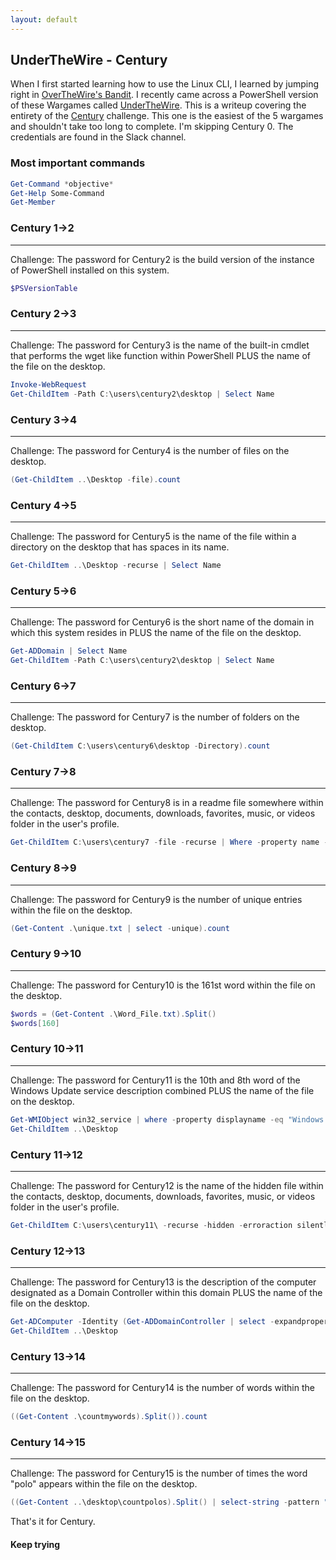```yaml
---
layout: default
---
```


## UnderTheWire - Century

When I first started learning how to use the Linux CLI, I learned by jumping right in [OverTheWire's Bandit](https://overthewire.org/wargames/bandit/). I recently came across a PowerShell version of these Wargames called [UnderTheWire](https://underthewire.tech/wargames.htm). This is a writeup covering the entirety of the [Century](https://underthewire.tech/century/century.htm) challenge. This one is the easiest of the 5 wargames and shouldn't take too long to complete. I'm skipping Century 0. The credentials are found in the Slack channel.

### Most important commands
```Powershell
Get-Command *objective*
Get-Help Some-Command
Get-Member
```

### Century 1->2
---
Challenge: The password for Century2 is the build version of the instance of PowerShell installed on this system. 

```PowerShell
$PSVersionTable
```

### Century 2->3
---
Challenge: The password for Century3 is the name of the built-in cmdlet that performs the wget like function within PowerShell PLUS the name of the file on the desktop.

```powershell
Invoke-WebRequest
Get-ChildItem -Path C:\users\century2\desktop | Select Name
```

### Century 3->4
---
Challenge: The password for Century4 is the number of files on the desktop. 

```powershell
(Get-ChildItem ..\Desktop -file).count
```

### Century 4->5
---
Challenge: The password for Century5 is the name of the file within a directory on the desktop that has spaces in its name. 

```powershell
Get-ChildItem ..\Desktop -recurse | Select Name
```

### Century 5->6
---
Challenge: The password for Century6 is the short name of the domain in which this system resides in PLUS the name of the file on the desktop.  

```powershell
Get-ADDomain | Select Name
Get-ChildItem -Path C:\users\century2\desktop | Select Name
```

### Century 6->7
---
Challenge: The password for Century7 is the number of folders on the desktop.  

```powershell
(Get-ChildItem C:\users\century6\desktop -Directory).count
```

### Century 7->8
---
Challenge: The password for Century8 is in a readme file somewhere within the contacts, desktop, documents, downloads, favorites, music, or videos folder in the user's profile. 

```powershell
Get-ChildItem C:\users\century7 -file -recurse | Where -property name -like *readme* | Get-Content
```

### Century 8->9
---
Challenge: The password for Century9 is the number of unique entries within the file on the desktop. 

```powershell
(Get-Content .\unique.txt | select -unique).count
```

### Century 9->10
---
Challenge: The password for Century10 is the 161st word within the file on the desktop. 

```powershell
$words = (Get-Content .\Word_File.txt).Split()
$words[160]
```

### Century 10->11
---
Challenge: The password for Century11 is the 10th and 8th word of the Windows Update service description combined PLUS the name of the file on the desktop. 

```powershell
Get-WMIObject win32_service | where -property displayname -eq "Windows Update" | select description
Get-ChildItem ..\Desktop
```

### Century 11->12
---
Challenge: The password for Century12 is the name of the hidden file within the contacts, desktop, documents, downloads, favorites, music, or videos folder in the user's profile. 

```powershell
Get-ChildItem C:\users\century11\ -recurse -hidden -erroraction silentlycontinue -file | where -property name -ne "desktop.ini"
```

### Century 12->13
---
Challenge: The password for Century13 is the description of the computer designated as a Domain Controller within this domain PLUS the name of the file on the desktop. 

```powershell
Get-ADComputer -Identity (Get-ADDomainController | select -expandproperty name) -Properties Description
Get-ChildItem ..\Desktop
```

### Century 13->14
---
Challenge: The password for Century14 is the number of words within the file on the desktop. 

```powershell
((Get-Content .\countmywords).Split()).count
```

### Century 14->15
---
Challenge: The password for Century15 is the number of times the word "polo" appears within the file on the desktop.  

```powershell
((Get-Content ..\desktop\countpolos).Split() | select-string -pattern "^polo$").count
```

That's it for Century.


#### Keep trying
